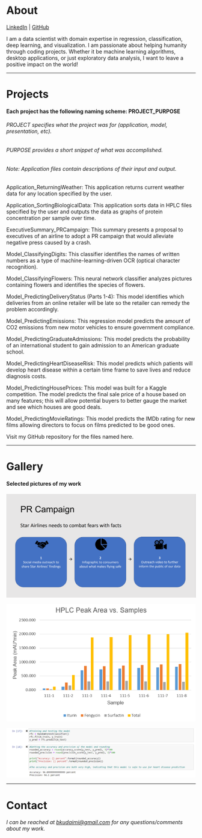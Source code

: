 # About

[LinkedIn](https://www.linkedin.com/in/bilal-k-363433a2/) | [GitHub](https://github.com/bkudaimi/Project-Portfolio/)

I am a data scientist with domain expertise in regression, classification, deep learning, and visualization. I am passionate about helping humanity through coding projects. Whether it be machine learning algorithms, desktop applications, or just exploratory data analysis, I want to leave a positive impact on the world!
_______________________________________________________________________________________________________________________________________________________________________

# Projects

#### Each project has the following naming scheme: PROJECT_PURPOSE
###### PROJECT specifies what the project was for (application, model, presentation, etc). 
###### PURPOSE provides a short snippet of what was accomplished.
###### Note: Application files contain descriptions of their input and output.

Application_ReturningWeather: This application returns current weather data for any location specified by the user.

Application_SortingBiologicalData: This application sorts data in HPLC files specified by the user and outputs the data as graphs of protein concentration per sample over time.

ExecutiveSummary_PRCampaign: This summary presents a proposal to executives of an airline to adopt a PR campaign that would alleviate negative press caused by a crash.

Model_ClassifyingDigits: This classifier identifies the names of written numbers as a type of machine-learning-driven OCR (optical character recognition).

Model_ClassifyingFlowers: This neural network classifier analyzes pictures containing flowers and identifies the species of flowers.

Model_PredictingDeliveryStatus (Parts 1-4):  This model identifies which deliveries from an online retailer will be late so the retailer can remedy the problem accordingly.
 
Model_PredictingEmissions: This regression model predicts the amount of CO2 emissions from new motor vehicles to ensure government compliance.

Model_PredictingGraduateAdmissions: This model predicts the probability of an international student to gain admission to an American graduate school.

Model_PredictingHeartDiseaseRisk: This model predicts which patients will develop heart disease within a certain time frame to save lives and reduce diagnosis costs.

Model_PredictingHousePrices: This model was built for a Kaggle competition. The model predicts the final sale price of a house based on many features; this will allow potential buyers to better gauge the market and see which houses are good deals.

Model_PredictingMovieRatings: This model predicts the IMDb rating for new films allowing directors to focus on films predicted to be good ones.

Visit my GitHub repository for the files named here.
_______________________________________________________________________________________________________________________________________________________________________

# Gallery

#### Selected pictures of my work

![Action plan](ExecutiveSummary_PRCampaign.PNG)

![DANA](Application_SortingBiologicalData.PNG)

![Heart disease model](Model_PredictingHeartDiseaseRisk.PNG)
_______________________________________________________________________________________________________________________________________________________________________

# Contact

###### I can be reached at bkudaimi@gmail.com for any questions/comments about my work.
